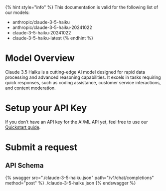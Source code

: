 [#references:start]: <> ({ "template": "openapi" })
{% hint style="info" %}
This documentation is valid for the following list of our models:
* anthropic/claude-3-5-haiku
* anthropic/claude-3-5-haiku-20241022
* claude-3-5-haiku-20241022
* claude-3-5-haiku-latest
{% endhint %}

# Model Overview
Claude 3.5 Haiku is a cutting-edge AI model designed for rapid data processing and advanced reasoning capabilities. It excels in tasks requiring quick responses, such as coding assistance, customer service interactions, and content moderation.

# Setup your API Key
If you don’t have an API key for the AI/ML API yet, feel free to use our [Quickstart guide](https://docs.aimlapi.com/quickstart/setting-up).

# Submit a request
## API Schema
{% swagger src="./claude-3-5-haiku.json" path="/v1/chat/completions" method="post" %}
./claude-3-5-haiku.json
{% endswagger %}


[#references:end]: <> ({})